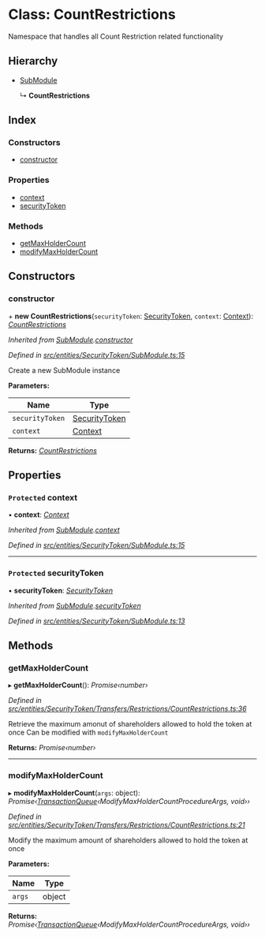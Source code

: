 # Class: CountRestrictions

Namespace that handles all Count Restriction related functionality

## Hierarchy

* [SubModule](entities.securitytoken.submodule.md)

  ↳ **CountRestrictions**

## Index

### Constructors

* [constructor](entities.securitytoken.transfers.restrictions.countrestrictions.md#constructor)

### Properties

* [context](entities.securitytoken.transfers.restrictions.countrestrictions.md#protected-context)
* [securityToken](entities.securitytoken.transfers.restrictions.countrestrictions.md#protected-securitytoken)

### Methods

* [getMaxHolderCount](entities.securitytoken.transfers.restrictions.countrestrictions.md#getmaxholdercount)
* [modifyMaxHolderCount](entities.securitytoken.transfers.restrictions.countrestrictions.md#modifymaxholdercount)

## Constructors

###  constructor

\+ **new CountRestrictions**(`securityToken`: [SecurityToken](entities.securitytoken.securitytoken.md), `context`: [Context](_context_.context.md)): *[CountRestrictions](entities.securitytoken.transfers.restrictions.countrestrictions.md)*

*Inherited from [SubModule](entities.securitytoken.submodule.md).[constructor](entities.securitytoken.submodule.md#constructor)*

*Defined in [src/entities/SecurityToken/SubModule.ts:15](https://github.com/PolymathNetwork/polymath-sdk/blob/73ecb26/src/entities/SecurityToken/SubModule.ts#L15)*

Create a new SubModule instance

**Parameters:**

Name | Type |
------ | ------ |
`securityToken` | [SecurityToken](entities.securitytoken.securitytoken.md) |
`context` | [Context](_context_.context.md) |

**Returns:** *[CountRestrictions](entities.securitytoken.transfers.restrictions.countrestrictions.md)*

## Properties

### `Protected` context

• **context**: *[Context](_context_.context.md)*

*Inherited from [SubModule](entities.securitytoken.submodule.md).[context](entities.securitytoken.submodule.md#protected-context)*

*Defined in [src/entities/SecurityToken/SubModule.ts:15](https://github.com/PolymathNetwork/polymath-sdk/blob/73ecb26/src/entities/SecurityToken/SubModule.ts#L15)*

___

### `Protected` securityToken

• **securityToken**: *[SecurityToken](entities.securitytoken.securitytoken.md)*

*Inherited from [SubModule](entities.securitytoken.submodule.md).[securityToken](entities.securitytoken.submodule.md#protected-securitytoken)*

*Defined in [src/entities/SecurityToken/SubModule.ts:13](https://github.com/PolymathNetwork/polymath-sdk/blob/73ecb26/src/entities/SecurityToken/SubModule.ts#L13)*

## Methods

###  getMaxHolderCount

▸ **getMaxHolderCount**(): *Promise‹number›*

*Defined in [src/entities/SecurityToken/Transfers/Restrictions/CountRestrictions.ts:36](https://github.com/PolymathNetwork/polymath-sdk/blob/73ecb26/src/entities/SecurityToken/Transfers/Restrictions/CountRestrictions.ts#L36)*

Retrieve the maximum amonut of shareholders allowed to hold the token at once
Can be modified with `modifyMaxHolderCount`

**Returns:** *Promise‹number›*

___

###  modifyMaxHolderCount

▸ **modifyMaxHolderCount**(`args`: object): *Promise‹[TransactionQueue](entities.transactionqueue.md)‹ModifyMaxHolderCountProcedureArgs, void››*

*Defined in [src/entities/SecurityToken/Transfers/Restrictions/CountRestrictions.ts:21](https://github.com/PolymathNetwork/polymath-sdk/blob/73ecb26/src/entities/SecurityToken/Transfers/Restrictions/CountRestrictions.ts#L21)*

Modify the maximum amount of shareholders allowed to hold the token at once

**Parameters:**

Name | Type |
------ | ------ |
`args` | object |

**Returns:** *Promise‹[TransactionQueue](entities.transactionqueue.md)‹ModifyMaxHolderCountProcedureArgs, void››*

